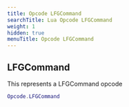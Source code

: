```yaml
---
title: Opcode LFGCommand
searchTitle: Lua Opcode LFGCommand
weight: 1
hidden: true
menuTitle: Opcode LFGCommand
---
```

## LFGCommand

This represents a LFGCommand opcode
```lua
Opcode.LFGCommand
```